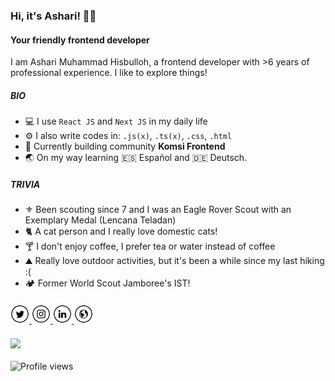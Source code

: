 ### Hi, it's Ashari! 👋🏼

#### Your friendly frontend developer

I am Ashari Muhammad Hisbulloh, a frontend developer with >6 years of  professional experience. I like to explore things!

##### BIO

- 💻 I use `React JS` and `Next JS` in my daily life
- ⚙️ I also write codes in: `.js(x)`, `.ts(x)`, `.css`, `.html`
- 🔮 Currently building community **Komsi Frontend**
- 🌏 On my way learning 🇪🇸 Español and 🇩🇪 Deutsch.

##### TRIVIA

- ⚜️ Been scouting since 7 and I was an Eagle Rover Scout with an Exemplary Medal (Lencana Teladan)
- 🐈 A cat person and I really love domestic cats!
- 🍸 I don't enjoy coffee, I prefer tea or water instead of coffee
- ⛰ Really love outdoor activities, but it's been a while since my last hiking :(
- 🏕️ Former World Scout Jamboree's IST!

####

<a href="https://twitter.com/asharimh97" target="_blank">
  <img src="https://raw.githubusercontent.com/asharimh97/asharimh97/main/icons/tw.png" alt="Twitter" width="30">
</a>
<a href="https://www.instagram.com/asharimh97/" target="_blank">
  <img src="https://raw.githubusercontent.com/asharimh97/asharimh97/main/icons/ig.png" alt="Instagram" width="30">
</a>
<a href="https://www.linkedin.com/in/asharimh97/" target="_blank">
  <img src="https://raw.githubusercontent.com/asharimh97/asharimh97/main/icons/in.png" alt="LinkedIn" width="30">
</a>
<a href="https://iamashari.me/" target="_blank">
  <img src="https://raw.githubusercontent.com/asharimh97/asharimh97/main/icons/www.png" alt="Website" width="30">
</a>

####

<a href="https://github.com/asharimh97">
  <img align="center" src="https://github-readme-stats.vercel.app/api?username=asharimh97&show_icons=true&count_private=true" />
</a>


####
![Profile views](https://gpvc.arturio.dev/asharimh97?v=3)
